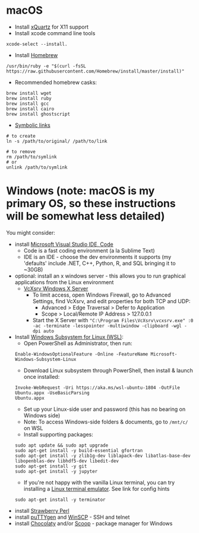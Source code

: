 # macOS

* Install [xQuartz](https://www.xquartz.org/) for X11 support 
* Install xcode command line tools
```
xcode-select --install.
```
* Install [Homebrew](https://brew.sh/)
```
/usr/bin/ruby -e "$(curl -fsSL https://raw.githubusercontent.com/Homebrew/install/master/install)"
```
   * Recommended homebrew casks:
   ```
   brew install wget
   brew install ruby
   brew install gcc
   brew install cairo
   brew install ghostscript  
   ```
* [Symbolic links](http://osxdaily.com/2015/08/06/make-symbolic-links-command-line-mac-os-x/)  
```
# to create
ln -s /path/to/original/ /path/to/link

# to remove
rm /path/to/symlink
# or
unlink /path/to/symlink
```

# Windows (note: macOS is my primary OS, so these instructions will be somewhat less detailed)
You might consider:
* install [Microsoft Visual Studio IDE, Code](https://visualstudio.microsoft.com/)
  * Code is a fast coding environment (a la Sublime Text)
  * IDE is an IDE - choose the dev environments it supports (my 'defaults' include .NET, C++, Python, R, and SQL bringing it to ~30GB) 
* optional:  install an x windows server - this allows you to run graphical applications from the Linux environment
  * [VcXsrv Windows X Server](https://sourceforge.net/projects/vcxsrv/)
    * To limit access, open Windows Firewall, go to Advanced Settings, find VcXsrv, and edit properties for both TCP and UDP:
      * Advanced > Edge Traversal > Defer to Application
      * Scope > Local/Remote IP Address > 127.0.0.1
    * Start the X Server with `"C:\Program Files\VcXsrv\vcxsrv.exe" :0 -ac -terminate -lesspointer -multiwindow -clipboard -wgl -dpi auto`
* Install [Windows Subsystem for Linux (WSL)](https://docs.microsoft.com/en-us/windows/wsl/about): 
  * Open PowerShell as Administrator, then run:
  ```
  Enable-WindowsOptionalFeature -Online -FeatureName Microsoft-Windows-Subsystem-Linux
  ```
  * Download Linux subsystem through PowerShell, then install & launch once installed:
  ```
  Invoke-WebRequest -Uri https://aka.ms/wsl-ubuntu-1804 -OutFile Ubuntu.appx -UseBasicParsing
  Ubuntu.appx
  ```
  * Set up your Linux-side user and password (this has no bearing on Windows side)
  * Note: To access Windows-side folders & documents, go to `/mnt/c/` on WSL
  * Install supporting packages:
  ```
  sudo apt update && sudo apt upgrade
  sudo apt-get install -y build-essential gfortran
  sudo apt-get install -y zlib1g-dev liblapack-dev libatlas-base-dev libopenblas-dev libhdf5-dev libedit-dev
  sudo apt-get install -y git
  sudo apt-get install -y jupyter
  ```
  * If you're not happy with the vanilla Linux terminal, you can try installing a [Linux terminal emulator](https://blog.ropnop.com/configuring-a-pretty-and-usable-terminal-emulator-for-wsl/).  See link for config hints
  ```
  sudo apt-get install -y terminator
  ```
* install [Strawberry Perl](http://strawberryperl.com/)
* install [puTTYgen](https://www.puttygen.com/) and [WinSCP](https://winscp.net/eng/index.php) - SSH and telnet
* install [Chocolaty](https://chocolatey.org/) and/or [Scoop](http://scoop.sh/) - package manager for Windows
